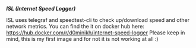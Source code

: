 ***ISL (Internet Speed Logger)***

ISL uses telegraf and speedtest-cli to check up/download speed and other network metrics.
You can find the it on docker hub here: https://hub.docker.com/r/d0minikh/internet-speed-logger
Please keep in mind, this is my first image and for not it is not working at all :)